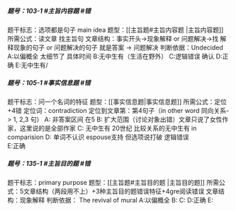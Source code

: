 ##### 题号：103-1 #主旨内容题 #错
题干标志：选项都是句子 main idea
题型：[[主旨题#主旨内容题 |主旨内容题]] 
所需公式：读文章 找主旨句
文章结构：事实开头->现象解释 or 问题解决->找 解释现象的句子 or 问题解决的句子 就是答案 -> 问题解决
判断依据：Undecided
A:以偏概全 太细节了 具体时间
B:无中生有（生活在野外）
C:逻辑错误 确认
D:正确
E:无中生有/
##### 题号：105-1 #事实信息题  #错
题干标志：问一个名词的特征
题型：[[事实信息题|事实信息题]]
所需公式：定位+4错
定位词：contradiction
定位到文章第：第4句子（in other word 同向关系-> 1, 2,3 句）
A: 非答案区间 在5
B: 扩大范围（讨论对象出错）文章只说了女性作家，这里说的是全部作家
C: 无中生有 20世纪 比较关系的无中生有 in comparision 
D: 单词不认识 espouse支持 但选项说打破 逻辑错误  
E:正确

##### 题号：135-1 #主旨目的题 #错
题干标志：primary purpose
题型：[[主旨题#主旨目的题 |主旨目的题]] 
所需公式：5文章结构（两段用不上）+3种主旨目的题错误特征+4gre阅读错误
文章结构：现象解释
判断依据： The revival of mural 
A:以偏概全
B:
C:
D:正确
E:

